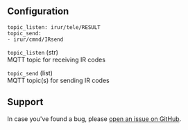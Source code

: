 ## Configuration

```
topic_listen: irur/tele/RESULT
topic_send:
- irur/cmnd/IRsend
```

`topic_listen` (str)  
MQTT topic for receiving IR codes

`topic_send` (list)  
MQTT topic(s) for sending IR codes

## Support

In case you've found a bug, please [open an issue on GitHub](https://github.com/johanson/irur/issues).
